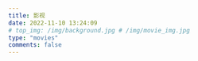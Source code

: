 ```yaml
---
title: 影视 
date: 2022-11-10 13:24:09
# top_img: /img/background.jpg # /img/movie_img.jpg
type: "movies"
comments: false
---
```


